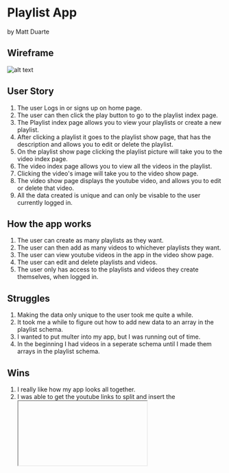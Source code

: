 # Playlist App
by Matt Duarte

## Wireframe
![alt text](https://i.imgur.com/wvpcauh.png "Wireframe")

## User Story
1. The user Logs in or signs up on home page.
2. The user can then click the play button to go to the playlist index page.
3. The Playlist index page allows you to view your playlists or create a new playlist.
4. After clicking a playlist it goes to the playlist show page, that has the description and allows you to edit or delete the playlist.
5. On the playlist show page clicking the playlist picture will take you to the video index page.
6. The video index page allows you to view all the videos in the playlist.
7. Clicking the video's image will take you to the video show page.
8. The video show page displays the youtube video, and allows you to edit or delete that video.
9. All the data created is unique and can only be visable to the user currently logged in.

## How the app works
1. The user can create as many playlists as they want.
2. The user can then add as many videos to whichever playlists they want.
3. The user can view youtube videos in the app in the video show page.
4. The user can edit and delete playlists and videos.
5. The user only has access to the playlists and videos they create themselves, when logged in.

## Struggles 
1. Making the data only unique to the user took me quite a while.
2. It took me a while to figure out how to add new data to an array in the playlist schema.
3. I wanted to put multer into my app, but I was running out of time.
4. In the beginning I had videos in a seperate schema until I made them arrays in the playlist schema.

## Wins
1. I really like how my app looks all together.
2. I was able to get the youtube links to split and insert the <iframe>
3. I was able to get the users to have their own unique data.

## Some Functionality
1. To get the videos in the web page I used <iframe> HTML tage with youtube/embeded.
2. I used .splice() and .push() to manipulate the arrays then using .save() for the video arrays in the playlist schema.
3. I use user.id tand attach it to when the playlist is created to make it only visible to the current user.


## What I want to add
1. I really want add multer to my app.
2. Make a share code so you can share the code and allow other users to see your playlists.
3. I also want to amke it so users can comment on each others playlists.
